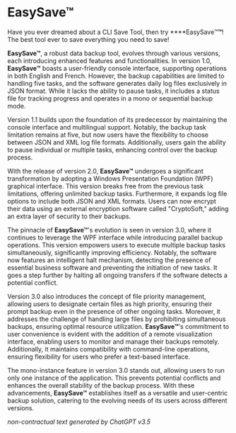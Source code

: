 # **EasySave™**

Have you ever dreamed about a CLI Save Tool, then try ****EasySave™**™**! The best tool ever to save everything you need to save!

**EasySave™**, a robust data backup tool, evolves through various versions, each introducing enhanced features and functionalities. In version 1.0, **EasySave™** boasts a user-friendly console interface, supporting operations in both English and French. However, the backup capabilities are limited to handling five tasks, and the software generates daily log files exclusively in JSON format. While it lacks the ability to pause tasks, it includes a status file for tracking progress and operates in a mono or sequential backup mode.

Version 1.1 builds upon the foundation of its predecessor by maintaining the console interface and multilingual support. Notably, the backup task limitation remains at five, but now users have the flexibility to choose between JSON and XML log file formats. Additionally, users gain the ability to pause individual or multiple tasks, enhancing control over the backup process.

With the release of version 2.0, **EasySave™** undergoes a significant transformation by adopting a Windows Presentation Foundation (WPF) graphical interface. This version breaks free from the previous task limitations, offering unlimited backup tasks. Furthermore, it expands log file options to include both JSON and XML formats. Users can now encrypt their data using an external encryption software called "CryptoSoft," adding an extra layer of security to their backups.

The pinnacle of **EasySave™**'s evolution is seen in version 3.0, where it continues to leverage the WPF interface while introducing parallel backup operations. This version empowers users to execute multiple backup tasks simultaneously, significantly improving efficiency. Notably, the software now features an intelligent halt mechanism, detecting the presence of essential business software and preventing the initiation of new tasks. It goes a step further by halting all ongoing transfers if the software detects a potential conflict.

Version 3.0 also introduces the concept of file priority management, allowing users to designate certain files as high priority, ensuring their prompt backup even in the presence of other ongoing tasks. Moreover, it addresses the challenge of handling large files by prohibiting simultaneous backups, ensuring optimal resource utilization. **EasySave™**'s commitment to user convenience is evident with the addition of a remote visualization interface, enabling users to monitor and manage their backups remotely. Additionally, it maintains compatibility with command-line operations, ensuring flexibility for users who prefer a text-based interface.

The mono-instance feature in version 3.0 stands out, allowing users to run only one instance of the application. This prevents potential conflicts and enhances the overall stability of the backup process. With these advancements, **EasySave™** establishes itself as a versatile and user-centric backup solution, catering to the evolving needs of its users across different versions.

*non-contractual text generated by ChatGPT v3.5*
